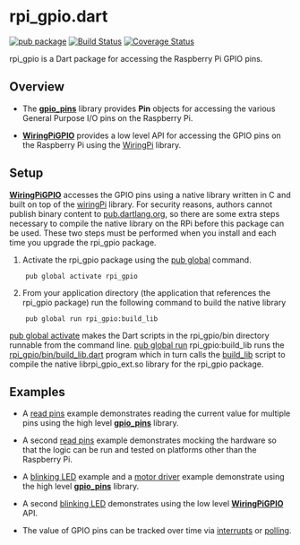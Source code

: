# rpi_gpio.dart

[![pub package](https://img.shields.io/pub/v/rpi_gpio.svg)](https://pub.dartlang.org/packages/rpi_gpio)
[![Build Status](https://travis-ci.org/danrubel/rpi_gpio.dart.svg?branch=master)](https://travis-ci.org/danrubel/rpi_gpio.dart)
[![Coverage Status](https://coveralls.io/repos/danrubel/rpi_gpio.dart/badge.svg?branch=master&service=github)](https://coveralls.io/github/danrubel/rpi_gpio.dart?branch=master)

rpi_gpio is a Dart package for accessing the Raspberry Pi GPIO pins.

## Overview

 * The [__gpio_pins__](lib/gpio_pins.dart) library provides __Pin__ objects
   for accessing the various General Purpose I/O pins on the Raspberry Pi.

 * [__WiringPiGPIO__](lib/wiringpi_gpio.dart) provides a low level API
   for accessing the GPIO pins on the Raspberry Pi
   using the [WiringPi](http://wiringpi.com/) library.

## Setup

[__WiringPiGPIO__](lib/wiringpi_gpio.dart) accesses the GPIO pins using a native library written
in C and built on top of the [wiringPi](http://wiringpi.com/) library.
For security reasons, authors cannot publish binary content
to [pub.dartlang.org](https://pub.dartlang.org/), so there are some extra
steps necessary to compile the native library on the RPi before this package
can be used. These two steps must be performed when you install and each time
you upgrade the rpi_gpio package.

1) Activate the rpi_gpio package using the
[pub global](https://www.dartlang.org/tools/pub/cmd/pub-global.html) command.
```
    pub global activate rpi_gpio
```

2) From your application directory (the application that references
the rpi_gpio package) run the following command to build the native library
```
    pub global run rpi_gpio:build_lib
```

[pub global activate](https://www.dartlang.org/tools/pub/cmd/pub-global.html#activating-a-package)
makes the Dart scripts in the rpi_gpio/bin directory runnable
from the command line.
[pub global run](https://www.dartlang.org/tools/pub/cmd/pub-global.html#running-a-script)
rpi_gpio:build_lib runs the [rpi_gpio/bin/build_lib.dart](bin/build_lib.dart)
program which in turn calls the [build_lib](lib/src/native/build_lib) script
to compile the native librpi_gpio_ext.so library for the rpi_gpio package.

## Examples

 * A [read pins](example/read.dart) example demonstrates reading
   the current value for multiple pins
   using the high level [__gpio_pins__](lib/gpio_pins.dart) library.

 * A second [read pins](example/read_with_mocks.dart) example
   demonstrates mocking the hardware so that the logic can be run and tested
   on platforms other than the Raspberry Pi.

 * A [blinking LED](example/blink.dart) example
   and a [motor driver](example/pwm_motor_sample.dart) example
   demonstrate using the high level [__gpio_pins__](lib/gpio_pins.dart) library.

 * A second [blinking LED](example/blink_hardware_api.dart)
   demonstrates using the low level [__WiringPiGPIO__](lib/wiringpi_gpio.dart) API.

 * The value of GPIO pins can be tracked over time
   via [interrupts](example/interrupts.dart)
   or [polling](example/polling.dart).
